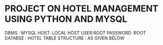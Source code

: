 # PROJECT ON HOTEL MANAGEMENT USING PYTHON AND MYSQL


DBMS : MYSQL 
HOST: LOCAL HOST 
USER:ROOT 
PASSWORD :ROOT 
DATABSE : HOTEL 
TABLE STRUCTURE : AS GIVEN BELOW  


